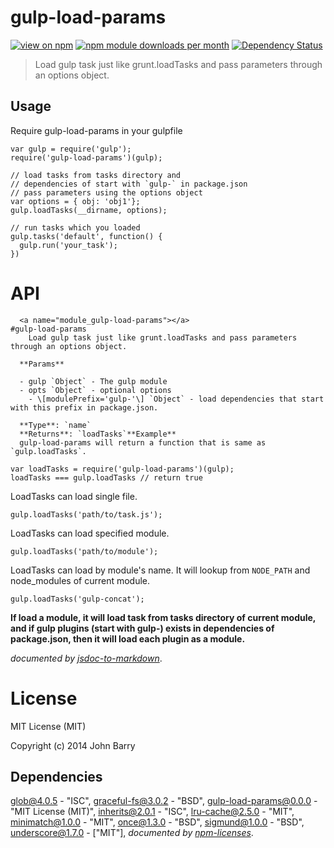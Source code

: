 # gulp-load-params
[![view on npm](http://img.shields.io/npm/v/gulp-load-params.svg)](https://www.npmjs.org/package/gulp-load-params)
[![npm module downloads per month](http://img.shields.io/npm/dm/gulp-load-params.svg)](https://www.npmjs.org/package/gulp-load-params)
[![Dependency Status](https://david-dm.org/Cellarise/gulp-load-params.svg)](https://david-dm.org/Cellarise/gulp-load-params)

> Load gulp task just like grunt.loadTasks and pass parameters through an options object.


## Usage

Require gulp-load-params in your gulpfile

```
var gulp = require('gulp');
require('gulp-load-params')(gulp);

// load tasks from tasks directory and
// dependencies of start with `gulp-` in package.json
// pass parameters using the options object
var options = { obj: 'obj1'};
gulp.loadTasks(__dirname, options);

// run tasks which you loaded
gulp.tasks('default', function() {
  gulp.run('your_task');
})
```


# API
      <a name="module_gulp-load-params"></a>
    #gulp-load-params
        Load gulp task just like grunt.loadTasks and pass parameters through an options object.
        
      **Params**
      
      - gulp `Object` - The gulp module  
      - opts `Object` - optional options  
        - \[modulePrefix='gulp-'\] `Object` - load dependencies that start with this prefix in package.json.  
      
      **Type**: `name`  
      **Returns**: `loadTasks`**Example**  
      gulp-load-params will return a function that is same as `gulp.loadTasks`.

```
var loadTasks = require('gulp-load-params')(gulp);
loadTasks === gulp.loadTasks // return true
```

LoadTasks can load single file.

```
gulp.loadTasks('path/to/task.js');
```

LoadTasks can load specified module.

```
gulp.loadTasks('path/to/module');
```

LoadTasks can load by module's name. It will lookup from `NODE_PATH` and node_modules of current module.

```
gulp.loadTasks('gulp-concat');
```

**If load a module, it will load task from tasks directory of current module, and if gulp plugins (start with gulp-) exists in dependencies of package.json, then it will load each plugin as a module.**
      
*documented by [jsdoc-to-markdown](https://github.com/75lb/jsdoc-to-markdown)*.


# License

MIT License (MIT)

Copyright (c) 2014 John Barry

## Dependencies
[glob@4.0.5](&quot;https://github.com/isaacs/node-glob&quot;) - &quot;ISC&quot;, [graceful-fs@3.0.2](&quot;https://github.com/isaacs/node-graceful-fs&quot;) - &quot;BSD&quot;, [gulp-load-params@0.0.0](&quot;https://github.com/Cellarise/gulp-load-params&quot;) - &quot;MIT License (MIT)&quot;, [inherits@2.0.1](&quot;https://github.com/isaacs/inherits&quot;) - &quot;ISC&quot;, [lru-cache@2.5.0](&quot;https://github.com/isaacs/node-lru-cache&quot;) - &quot;MIT&quot;, [minimatch@1.0.0](&quot;https://github.com/isaacs/minimatch&quot;) - &quot;MIT&quot;, [once@1.3.0](&quot;https://github.com/isaacs/once&quot;) - &quot;BSD&quot;, [sigmund@1.0.0](&quot;https://github.com/isaacs/sigmund&quot;) - &quot;BSD&quot;, [underscore@1.7.0](&quot;https://github.com/jashkenas/underscore&quot;) - [&quot;MIT&quot;], 
*documented by [npm-licenses](http://github.com/AceMetrix/npm-license.git)*.